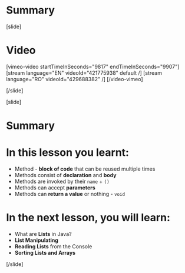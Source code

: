 # Summary

[slide]
# Video

[vimeo-video startTimeInSeconds="9817" endTimeInSeconds="9907"]
[stream language="EN" videoId="421775938" default /]
[stream language="RO" videoId="429688382" /]
[/video-vimeo]

[/slide]

[slide]
# Summary


# In this lesson you learnt:

- Method - **block of code** that can be reused multiple times
- Methods consist of **declaration** and **body**
- Methods are invoked by their `name` + `()`
- Methods can accept **parameters**
- Methods can **return a value** or nothing - `void`




# In the next lesson, you will learn:

- What are **Lists** in Java?
- **List Manipulating**
- **Reading Lists** from the Console
- **Sorting Lists and Arrays**


[/slide]